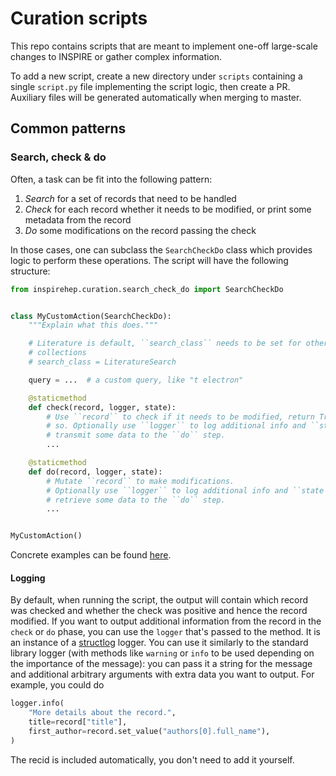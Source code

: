 # Curation scripts

This repo contains scripts that are meant to implement one-off large-scale changes to INSPIRE or gather complex information.

To add a new script, create a new directory under `scripts` containing a single `script.py` file implementing the script logic, then create a PR. Auxiliary files will be generated automatically when merging to master.

## Common patterns

### Search, check & do

Often, a task can be fit into the following pattern:

1. *Search* for a set of records that need to be handled
2. *Check* for each record whether it needs to be modified, or print some metadata from the record
3. *Do* some modifications on the record passing the check

In those cases, one can subclass the `SearchCheckDo` class which provides logic to perform these operations. The script will have the following structure:

```python
from inspirehep.curation.search_check_do import SearchCheckDo


class MyCustomAction(SearchCheckDo):
    """Explain what this does."""

    # Literature is default, ``search_class`` needs to be set for other
    # collections
    # search_class = LiteratureSearch

    query = ...  # a custom query, like "t electron"

    @staticmethod
    def check(record, logger, state):
        # Use ``record`` to check if it needs to be modified, return True if
        # so. Optionally use ``logger`` to log additional info and ``state`` to 
        # transmit some data to the ``do`` step.
        ...

    @staticmethod
    def do(record, logger, state):
        # Mutate ``record`` to make modifications.
        # Optionally use ``logger`` to log additional info and ``state`` to
        # retrieve some data to the ``do`` step.
        ...


MyCustomAction()
```

Concrete examples can be found [here](https://github.com/inspirehep/inspirehep/blob/master/backend/inspirehep/curation/search_check_do/examples.py).

#### Logging

By default, when running the script, the output will contain which record was checked and whether the check was positive and hence the record modified. If you want to output additional information from the record in the `check` or `do` phase, you can use the `logger` that's passed to the method. It is an instance of a [structlog](https://www.structlog.org/en/stable/getting-started.html) logger. You can use it similarly to the standard library logger (with methods like `warning` or `info` to be used depending on the importance of the message): you can pass it a string for the message and additional arbitrary arguments with extra data you want to output. For example, you could do
```python
logger.info(
    "More details about the record.",
    title=record["title"],
    first_author=record.set_value("authors[0].full_name"),
)
```
The recid is included automatically, you don't need to add it yourself.
